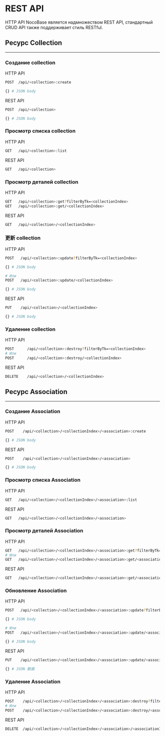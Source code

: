 # REST API

HTTP API NocoBase является надмножеством REST API, стандартный CRUD API также поддерживает стиль RESTful.

## Ресурс Collection

---

### Создание collection

HTTP API

```bash
POST  /api/<collection>:create

{} # JSON body
```

REST API

```bash
POST  /api/<collection>

{} # JSON body
```

### Просмотр списка collection

HTTP API

```bash
GET   /api/<collection>:list
```

REST API

```bash
GET   /api/<collection>
```

### Просмотр деталей collection

HTTP API

```bash
GET   /api/<collection>:get?filterByTk=<collectionIndex>
GET   /api/<collection>:get/<collectionIndex>
```

REST API

```bash
GET   /api/<collection>/<collectionIndex>
```

### 更新 collection

HTTP API

```bash
POST   /api/<collection>:update?filterByTk=<collectionIndex>

{} # JSON body

# Или
POST   /api/<collection>:update/<collectionIndex>

{} # JSON body
```

REST API

```bash
PUT    /api/<collection>/<collectionIndex>

{} # JSON body
```

### Удаление collection

HTTP API

```bash
POST      /api/<collection>:destroy?filterByTk=<collectionIndex>
# Или
POST      /api/<collection>:destroy/<collectionIndex>
```

REST API

```bash
DELETE    /api/<collection>/<collectionIndex>
```

## Ресурс Association

---

### Создание Association

HTTP API

```bash
POST    /api/<collection>/<collectionIndex>/<association>:create

{} # JSON body
```

REST API

```bash
POST    /api/<collection>/<collectionIndex>/<association>

{} # JSON body
```

### Просмотр списка Association

HTTP API

```bash
GET   /api/<collection>/<collectionIndex>/<association>:list
```

REST API

```bash
GET   /api/<collection>/<collectionIndex>/<association>
```

### Просмотр деталей Association

HTTP API

```bash
GET   /api/<collection>/<collectionIndex>/<association>:get?filterByTk=<associationIndex>
# Или
GET   /api/<collection>/<collectionIndex>/<association>:get/<associationIndex>
```

REST API

```bash
GET   /api/<collection>/<collectionIndex>/<association>:get/<associationIndex>
```

### Обновление Association

HTTP API

```bash
POST   /api/<collection>/<collectionIndex>/<association>:update?filterByTk=<associationIndex>

{} # JSON body

# Или
POST   /api/<collection>/<collectionIndex>/<association>:update/<associationIndex>

{} # JSON body
```

REST API

```bash
PUT    /api/<collection>/<collectionIndex>/<association>:update/<associationIndex>

{} # JSON 数据
```

### Удаление Association

HTTP API

```bash
POST    /api/<collection>/<collectionIndex>/<association>:destroy?filterByTk=<associationIndex>
# Или
POST    /api/<collection>/<collectionIndex>/<association>:destroy/<associationIndex>
```

REST API

```bash
DELETE  /api/<collection>/<collectionIndex>/<association>/<associationIndex>
```
